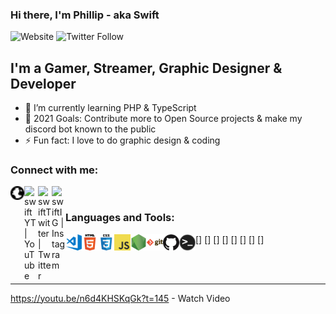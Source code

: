 ### Hi there, I'm Phillip - aka Swift

![Website](https://img.shields.io/website?label=SwiftDev.me&style=for-the-badge&url=https%3A%2F%2Fwww.swiftdev.me)
![Twitter Follow](https://img.shields.io/twitter/follow/OfficialSwiftTV?color=1DA1F2&logo=twitter&style=for-the-badge)

## I'm a Gamer, Streamer, Graphic Designer & Developer

- 🌱 I’m currently learning PHP & TypeScript
- 🥅 2021 Goals: Contribute more to Open Source projects & make my discord bot known to the public
- ⚡ Fun fact: I love to do graphic design & coding

### Connect with me:

[<img align="left" alt="swiftdev.me" width="22px" src="https://raw.githubusercontent.com/iconic/open-iconic/master/svg/globe.svg" />][website]
[<img align="left" alt="swiftYT | YouTube" width="22px" src="https://cdn.jsdelivr.net/npm/simple-icons@v3/icons/youtube.svg" />][youtube]
[<img align="left" alt="swiftTwitter | Twitter" width="22px" src="https://cdn.jsdelivr.net/npm/simple-icons@v3/icons/twitter.svg" />][twitter]
[<img align="left" alt="swiftIG | Instagram" width="22px" src="https://cdn.jsdelivr.net/npm/simple-icons@v3/icons/instagram.svg" />][instagram]

<br />

### Languages and Tools:

[<img align="left" alt="Visual Studio Code" width="26px" src="https://raw.githubusercontent.com/github/explore/80688e429a7d4ef2fca1e82350fe8e3517d3494d/topics/visual-studio-code/visual-studio-code.png" />]
[<img align="left" alt="HTML5" width="26px" src="https://raw.githubusercontent.com/github/explore/80688e429a7d4ef2fca1e82350fe8e3517d3494d/topics/html/html.png" />]
[<img align="left" alt="CSS3" width="26px" src="https://raw.githubusercontent.com/github/explore/80688e429a7d4ef2fca1e82350fe8e3517d3494d/topics/css/css.png" />]
[<img align="left" alt="JavaScript" width="26px" src="https://raw.githubusercontent.com/github/explore/80688e429a7d4ef2fca1e82350fe8e3517d3494d/topics/javascript/javascript.png" />]
[<img align="left" alt="Node.js" width="26px" src="https://raw.githubusercontent.com/github/explore/80688e429a7d4ef2fca1e82350fe8e3517d3494d/topics/nodejs/nodejs.png" />]
[<img align="left" alt="Git" width="26px" src="https://raw.githubusercontent.com/github/explore/80688e429a7d4ef2fca1e82350fe8e3517d3494d/topics/git/git.png" />]
[<img align="left" alt="GitHub" width="26px" src="https://raw.githubusercontent.com/github/explore/78df643247d429f6cc873026c0622819ad797942/topics/github/github.png" />]
[<img align="left" alt="Terminal" width="26px" src="https://raw.githubusercontent.com/github/explore/80688e429a7d4ef2fca1e82350fe8e3517d3494d/topics/terminal/terminal.png" />]

<br />
<br />

---

https://youtu.be/n6d4KHSKqGk?t=145 - Watch Video



[website]: https://www.swiftdev.me
[twitter]: https://twitter.com/OfficialSwiftTV
[youtube]: https://www.youtube.com/channel/UCNJM2t7bIUPBSsTNVp1qBtQ
[instagram]: https://www.instagram.com/swifttvofficial/